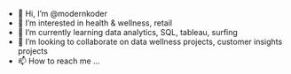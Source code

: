 - 👋 Hi, I’m @modernkoder
- 👀 I’m interested in health & wellness, retail
- 🌱 I’m currently learning data analytics, SQL, tableau, surfing
- 💞️ I’m looking to collaborate on data wellness projects, customer insights projects
- 📫 How to reach me ...

<!---
modernkoder/modernkoder is a ✨ special ✨ repository because its `README.md` (this file) appears on your GitHub profile.
You can click the Preview link to take a look at your changes.
--->
